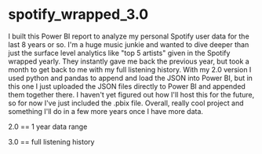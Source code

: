 # spotify_wrapped_3.0
I built this Power BI report to analyze my personal Spotify user data for the last 8 years or so. I'm a huge music junkie and wanted to dive deeper than just the surface level analytics like "top 5 artists" given in the Spotify wrapped yearly. They instantly gave me back the previous year, but took a month to get back to me with my full listening history. With my 2.0 version I used python and pandas to append and load the JSON into Power BI, but in this one I just uploaded the JSON files directly to Power BI and appended them together there. I haven't yet figured out how I'll host this for the future, so for now I've just included the .pbix file. Overall, really cool project and something I'll do in a few more years once I have more data.

2.0 == 1 year data range

3.0 == full listening history
